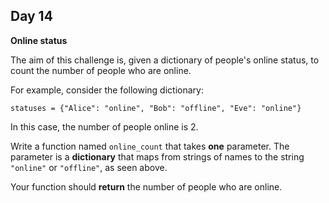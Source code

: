 ## Day 14

**Online status**

The aim of this challenge is, given a dictionary of people's online status, to count the number of people who are online.

For example, consider the following dictionary:

`statuses = {"Alice": "online", "Bob": "offline", "Eve": "online"}`

In this case, the number of people online is 2.

Write a function named `online_count` that takes **one** parameter. The parameter is a **dictionary** that maps from strings of names to the string `"online"` or `"offline"`, as seen above.

Your function should **return** the number of people who are online.